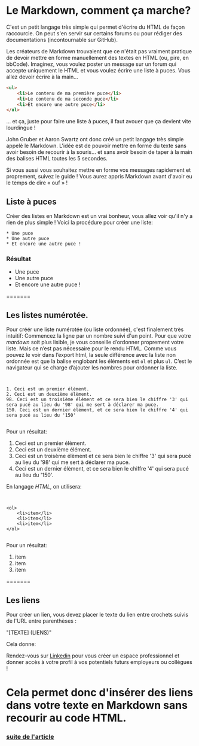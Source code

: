 # Le Markdown, comment ça marche?

C'est un petit langage très simple qui permet d'écrire du HTML de façon raccourcie. On peut s'en servir sur certains forums ou pour rédiger des documentations (incontournable sur GitHub).

Les créateurs de Markdown trouvaient que ce n'était pas vraiment pratique de devoir mettre en forme manuellement des textes en HTML (ou, pire, en bbCode). Imaginez, vous voulez poster un message sur un forum qui accepte uniquement le HTML et vous voulez écrire une liste à puces. Vous allez devoir écrire à la main…

```html
<ul>
	<li>Le contenu de ma première puce</li>
	<li>Le contenu de ma seconde puce</li>
	<li>Et encore une autre puce</li>
</ul>

```

… et ça, juste pour faire une liste à puces, il faut avouer que ça devient vite lourdingue !

John Gruber et Aaron Swartz ont donc créé un petit langage très simple appelé le Markdown. L'idée est de pouvoir mettre en forme du texte sans avoir besoin de recourir à la souris… et sans avoir besoin de taper à la main des balises HTML toutes les 5 secondes.

Si vous aussi vous souhaitez mettre en forme vos messages rapidement et proprement, suivez le guide ! Vous aurez appris Markdown avant d'avoir eu le temps de dire « ouf » !


## Liste à puces

Créer des listes en Markdown est un vrai bonheur, vous allez voir qu'il n'y a rien de plus simple ! Voici la procédure pour créer une liste:

```
* Une puce
* Une autre puce
* Et encore une autre puce !

```
### Résultat

* Une puce
* Une autre puce
* Et encore une autre puce !


=======
## Les listes numérotée.
Pour créér une liste numérotée (ou liste ordonnée), c'est finalement très intuitif:
Commencez la ligne par un nombre suivi d'un point. Pour que votre *mardown* soit plus lisible, je vous conseille 
d’ordonner proprement votre liste. Mais ce n’est pas nécessaire pour le rendu HTML. 
Comme vous pouvez le voir dans l’export html, la seule différence avec la liste non ordonnée est que 
la balise englobant les éléments est `ol` et plus `ul`. C’est le navigateur qui se charge d’ajouter les nombres
 pour ordonner la liste.

```


1. Ceci est un premier élèment.
2. Ceci est un deuxième élèment.
98. Ceci est un troisième élèment et ce sera bien le chiffre '3' qui sera pucé au lieu du '98' qui me sert à déclarer ma puce.
150. Ceci est un dernier élément, et ce sera bien le chiffre '4' qui sera pucé au lieu du '150'


```
Pour un résultat:

1. Ceci est un premier élèment.
2. Ceci est un deuxième élément.
98. Ceci est un troisème élèment et ce sera bien le chiffre '3' qui sera pucé au lieu du '98' qui me sert à déclarer ma puce.
150. Ceci est un dernier élèment, et ce sera bien le chiffre '4' qui sera pucé au lieu du '150'.

En langage *HTML*, on utilisera:

```


<ol>
	<li>item</li>
	<li>item</li>
	<li>item</li>
</ol>


```

Pour un résultat:

<ol>
	<li>item</li>
	<li>item</li>
	<li>item</li>
</ol>





=======

## Les liens

Pour créer un lien, vous devez placer le texte du lien entre crochets suivis de l'URL entre parenthèses :

"[TEXTE] (LIENS)"

Cela donne:

Rendez-vous sur  [Linkedin](https://www.linkedin.com/) pour vous créer un espace professionnel et donner accès à votre profil à vos potentiels futurs employeurs ou collègues !

Cela permet donc d'insérer des liens dans votre texte en Markdown sans recourir au code HTML.
=======

### [suite de l'article](https://github.com/sami-elnakadi/exercice-markdown/blob/master/markdown2.md) 

